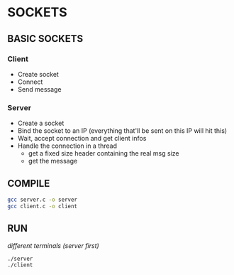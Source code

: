 # SOCKETS

## BASIC SOCKETS
      
### Client
- Create socket
- Connect
- Send message

### Server
- Create a socket 
- Bind the socket to an IP (everything that'll be sent on this IP will hit this)
- Wait, accept connection and get client infos
- Handle the connection in a thread
	- get a fixed size header containing the real msg size
	- get the message

## COMPILE
```bash
gcc server.c -o server
gcc client.c -o client
```

## RUN 
*different terminals (server first)*
```bash
./server
./client
```


